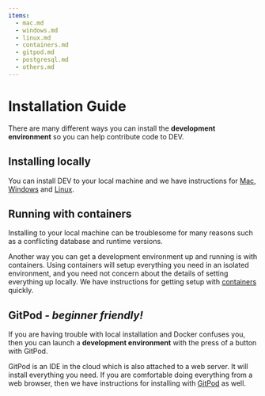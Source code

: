 ```yaml
---
items:
  - mac.md
  - windows.md
  - linux.md
  - containers.md
  - gitpod.md
  - postgresql.md
  - others.md
---
```


# Installation Guide

There are many different ways you can install the **development environment** so
you can help contribute code to DEV.

## Installing locally

You can install DEV to your local machine and we have instructions for
[Mac](/installation/mac), [Windows](/installation/windows) and
[Linux](/installation/linux).

## Running with containers

Installing to your local machine can be troublesome for many reasons such as a
conflicting database and runtime versions.

Another way you can get a development environment up and running is with containers.
Using containers will setup everything you need in an isolated environment, and you need
not concern about the details of setting everything up locally. We have
instructions for getting setup with [containers](/installation/containers) quickly.

## GitPod _- beginner friendly!_

If you are having trouble with local installation and Docker confuses you, then
you can launch a **development environment** with the press of a button with
GitPod.

GitPod is an IDE in the cloud which is also attached to a web server. It will
install everything you need. If you are comfortable doing everything from a web
browser, then we have instructions for installing with
[GitPod](/installation/gitpod) as well.
